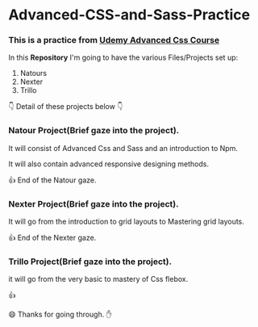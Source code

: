 # Advanced-CSS-and-Sass-Practice

### This is a practice from [Udemy Advanced Css Course](https://www.udemy.com/advanced-css-and-sass/?couponCode=GITHUB4)

In this **Repository** I'm going to have the various Files/Projects set up:
1. Natours
2. Nexter
3. Trillo

:point_down: Detail of these projects below :point_down:

### Natour Project(Brief gaze into the project).

It will consist of Advanced Css and Sass and an introduction to Npm.

It will also contain advanced responsive designing methods.

:+1: End of the Natour gaze.

### Nexter Project(Brief gaze into the project).

It will go from the introduction to grid layouts to Mastering grid layouts.

:+1: End of the Nexter gaze.

### Trillo Project(Brief gaze into the project).

it will go from the very basic to mastery of Css flebox.

:+1:

:smile: Thanks for going through. :hand:
